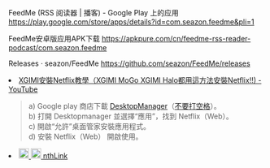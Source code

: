 FeedMe (RSS 阅读器 | 播客) - Google Play 上的应用
https://play.google.com/store/apps/details?id=com.seazon.feedme&pli=1

FeedMe安卓版应用APK下载
https://apkpure.com/cn/feedme-rss-reader-podcast/com.seazon.feedme

Releases · seazon/FeedMe
https://github.com/seazon/FeedMe/releases

<li><a href="https://www.youtube.com/watch?v=YbkJvEhi3Ps">XGIMI安裝Netflix教學（XGIMI MoGo XGIMI Halo都用這方法安裝Netflix!!) - YouTube</a></li>
<blockquote>
  a) Google play 商店下載 <a href="https://play.google.com/store/apps/details?id=com.mtv.desktopManager&hl=zh-CN" title="DesktopManager - Google Play 上的应用">DesktopManager</a>（<a href="https://apkpure.com/cn/desktopmanager/com.mtv.desktopManager/" title="DesktopManager 安卓版应用APK下载">不要打空格</a>）。<br>
  b) 打開 Desktopmanager 並選擇“應用”，找到 Netflix（Web）。<br>
  c) 開啟“允許”桌面管家安裝應用程式。<br>
  d) 安裝 Netflix（Web） 開啟使用。<br>
</blockquote>

<li><a href="https://www.rti.org.tw/" title="Rti 中央廣播電臺 - 台湾之音 | RTI to Go								
								简介：								
								财团法人中央广播电台，对外以“台湾国际电台”称呼，简称央广，								
								为中华民国政府捐助成立的国家广播电台，								
								也是中华民国唯一提供国际广播服务的公共媒体，目前以“台湾之音”做为台呼，								
								每天以国语、台语、客家语、粤语、英语、日语等14种语言代表中华民国对全球发声。 @维基百科">
								 <img class="bottom"  src="https://go.choong.net/images/RTI.png?raw=true" height="20" width="20">
								</a> 
								<a href="https://apps.apple.com/us/app/%E5%8F%B0%E6%B9%BE%E4%B9%8B%E9%9F%B3/id1497145941" title="App Store 上的“台湾之音 | RTI to Go”
								
								中央广播电台 (Radio Taiwan International)代表台湾向世界发声，提供丰富、即时的新闻与节目。

								中央广播电台推出的「台湾之音APP」，除了中文之外，还包括英、法、西、德、俄、印、泰、越、日、韩等十种外语的专属页面，

								全球的阅听众不只可以依循往例即时收听央广的新闻，也可以透过影音、图文、广播多种资讯样式，感受台湾的美好，掌握真实的台湾。
								">RTI</a>
  </li>
<li><a href="https://github.com/inchoong/go/issues/12" title="https://github.com/yinghuocho/firefly-proxy/issues | 推荐的免费VPN： nthLink">
								 <img class="bottom"  src="https://go.choong.net/GFW/nthLink/nthlink.png?raw=true" height="20" width="20">
								</a>
								<a href="https://s3.us-west-1.amazonaws.com/dwo-jar-kmf-883/download.html" title="美国之音VOA 和 自由亚洲RFA | 推荐的免费VPN： nthLink">
								nthLink</a>
  </li>
